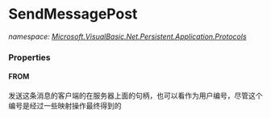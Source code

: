 ﻿
# SendMessagePost
_namespace: [Microsoft.VisualBasic.Net.Persistent.Application.Protocols](N-Microsoft.VisualBasic.Net.Persistent.Application.Protocols.md)_





### Properties

#### FROM
发送这条消息的客户端的在服务器上面的句柄，也可以看作为用户编号，尽管这个编号是经过一些映射操作最终得到的

